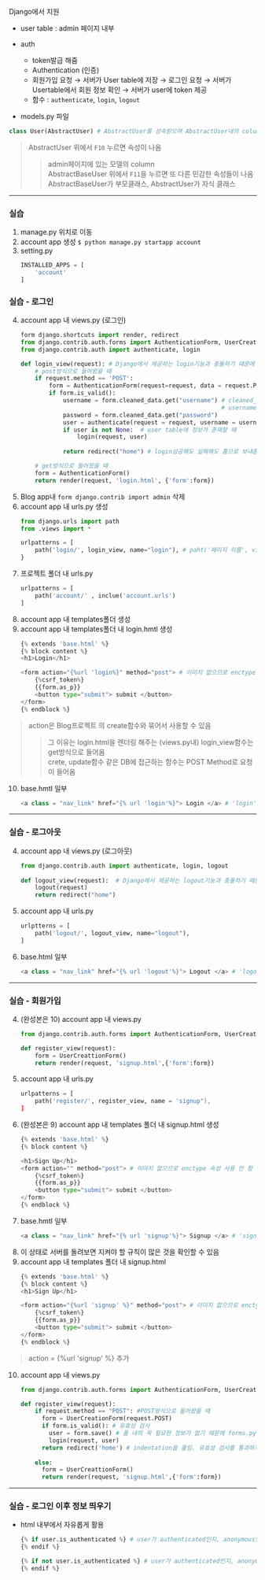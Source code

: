 Django에서 지원
- user table : admin 페이지 내부
- auth
  - token발급 해줌
  - Authentication (인증)
  - 회원가입 요청 → 서버가 User table에 저장 → 로그인 요청 → 서버가 Usertable에서 회원 정보 확인 → 서버가 user에 token 제공
  - 함수 : `authenticate`, `login`, `logout`  


- models.py 파일  
```python
class User(AbstractUser) # AbstractUser를 상속받으며 AbstractUser내의 column들을 이용함
```  
> AbstractUser 위에서 `F10` 누르면 속성이 나옴
  >> admin페이지에 있는 모델의 column  
  >> AbstractBaseUser 위에서 `F11`을 누르면 또 다른 민감한 속성들이 나옴
  >> AbstractBaseUser가 부모클래스, AbstractUser가 자식 클래스

- - -  

### 실습  
1. manage.py 위치로 이동
2. account app 생성 `$ python manage.py startapp account`
3. setting.py  
    ```python
    INSTALLED_APPS = [
        'account'
    ]
    ```  
    
### 실습 - 로그인  
4. account app 내 views.py (로그인)
    ```python
    form django.shortcuts import render, redirect
    from django.contrib.auth.forms import AuthenticationForm, UserCreationForm AuthenticationForm은 로그인, UserCreationFrom은 회원가입 용도
    from django.contrib.auth import authenticate, login
    
    def login_view(request): # Django에서 제공하는 login기능과 충돌하기 때문에 "_view"를 붙여줌으로써 충돌 없앰
        # post방식으로 들어왔을 때
        if request.method == 'POST': 
            form = AuthenticationForm(request=request, data = request.POST)
            if form.is_valid():
                username = form.cleaned_data.get("username") # cleaned_data는 유효성 검사를 통과한 data
                                                             # username이라는 cleaned data를 가져와서 username변수에 저장함
                password = form.cleaned_data.get("password")
                user = authenticate(request = request, username = username, password = password) # form에서 받은 username, password를 authenticate에 넣음
                if user is not None:  # user table에 정보가 존재할 때
                    login(request, user)
                    
                return redirect("home") # login성공해도 실패해도 홈으로 보내줌                                                                      

        # get방식으로 들어왔을 때
        form = AuthenticationForm() 
        return render(request, 'login.html', {'form':form})
    ```  
5. Blog app내 `form django.contrib import admin` 삭제
6. account app 내 urls.py 생성
    ```python
    from django.urls import path
    from .views import *
    
    urlpatterns = [
        path('login/', login_view, name="login"), # paht('페이지 이름', view.py의 클래스, name="사용할 이름")
    }
    ```
7. 프로젝트 폴더 내 urls.py
    ```python
    urlpatterns = [
        path('account/' , inclue('account.urls')
    ]
    ```
8. account app 내 templates폴더 생성
9. account app 내 templates폴더 내 login.hmtl 생성
    ```python
    {% extends 'base.html' %}
    {% block content %}
    <h1>Login</h1>
    
    <form action="{%url 'login%}" method="post"> # 이미지 없으므로 enctype 속성 사용 안 함
        {%csrf_token%}
        {{form.as_p}}
        <button type="submit"> submit </button>
    </form>
    {% endblock %}
    ```
> action은 Blog프로젝트 의 create함수와 묶어서 사용할 수 있음  
  >> 그 이유는 login.html을 렌더링 해주는 (views.py내) login_view함수는 get방식으로 들어옴  
  >> crete, update함수 같은 DB에 접근하는 함수는 POST Method로 요청이 들어옴  
  >> 
10. base.hmtl 일부
    ```python
    <a class = "nav_link" href="{% url 'login'%}"> Login </a> # 'login': urlpatterns에 사용한 name
    ```
    
- - -  

### 실습 - 로그아웃  
4. account app 내 views.py (로그아웃)
    ```python
    from django.contrib.auth import authenticate, login, logout
        
    def logout_view(request):  # Django에서 제공하는 logout기능과 충돌하기 때문에 "_view"를 붙여줌으로써 충돌 없앰
        logout(request)
        return redirect("home")
    ```
5. account app 내 urls.py
    ```python
    urlptterns = [
        path('logout/', logout_view, name="logout"),
    ]
    ```
6. base.html 일부
    ```python
    <a class = "nav_link" href="{% url 'logout'%}"> Logout </a> # 'logout': urlpatterns에 사용한 name
    ```  
    
- - -  

### 실습 - 회원가입  
4. (완성본은 10) account app 내 views.py 
    ```python  
    from django.contrib.auth.forms import AuthenticationForm, UserCreationForm  # AuthenticationForm은 로그인, UserCreationFrom은 회원가입 용도
    
    def register_view(request):
        form = UserCreattionForm()
        return render(request, 'signup.html',{'form':form})
    ```  
5. account app 내 urls.py  
    ```python  
    urlpatterns = [
        path('register/', register_view, name = 'signup"),
    ]
    ```  
6. (완성본은 9) account app 내 templates 폴더 내 signup.html 생성  
    ```python  
    {% extends 'base.html' %}
    {% block content %}
    
    <h1>Sign Up</h1>
    <form action="" method="post"> # 이미지 없으므로 enctype 속성 사용 안 함
        {%csrf_token%}
        {{form.as_p}}
        <button type="submit"> submit </button>
    </form>
    {% endblock %}
    ```  
7. base.hmtl 일부  
    ```python
    <a class = "nav_link" href="{% url 'signup'%}"> Signup </a> # 'signup': urlpatterns에 사용한 name
    ```
8. 이 상태로 서버를 돌려보면 지켜야 할 규칙이 많은 것을 확인할 수 있음  
9. account app 내 templates 폴더 내 signup.html  
    ```python
    {% extends 'base.html' %}
    {% block content %}
    <h1>Sign Up</h1>
    
    <form action="{%url 'signup' %}" method="post"> # 이미지 없으므로 enctype 속성 사용 안 함
        {%csrf_token%}
        {{form.as_p}}
        <button type="submit"> submit </button>
    </form>
    {% endblock %}
    ```  
> action = {%url 'signup' %} 추가  
10. account app 내 views.py  
    ```python
    from django.contrib.auth.forms import AuthenticationForm, UserCreationForm  # AuthenticationForm은 로그인, UserCreationFrom은 회원가입 용도
    
    def register_view(request):
        if request.method == "POST": #POST방식으로 들어왔을 때
          form = UserCreationForm(request.POST)
          if form.is_valid(): # 유효성 검사
            user = form.save() # 폼 내의 꼭 필요한 정보가 없기 때문에 forms.py 응용할 때 처럼 임시저장할 필요없음. 즉, commit하지 않음
            login(request, user)
          return redirect('home') # indentation을 줄임. 유효성 검사를 통과하지 못해도 홈으로 가야하기 때문
            
        else:
          form = UserCreattionForm()
          return render(request, 'signup.html',{'form':form})
    ```
- - -  

### 실습 - 로그인 이후 정보 띄우기  
- html 내부에서 자유롭게 활용
    ```python
    {% if user.is_authenticated %} # user가 authenticated인지, anonymous인지 상태 확인
    {% endif %}
    
    {% if not user.is_authenticated %} # user가 authenticated인지, anonymous인지 상태 확인
    {% endif %}
    ```  
